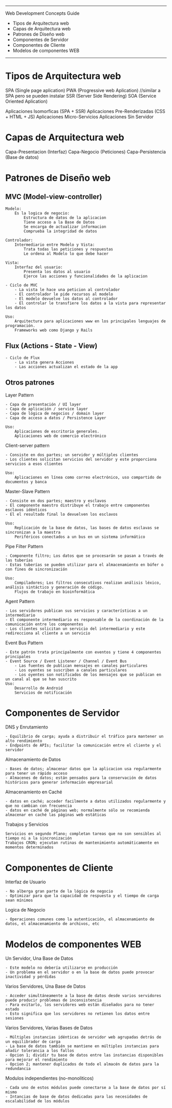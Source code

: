 ------------------------------
Web Development Concepts Guide

- Tipos de Arquitectura web
- Capas de Arquitectura web
- Patrones de Diseño web
- Componentes de Servidor
- Componentes de Cliente
- Modelos de componentes WEB
------------------------------

# Tipos de Arquitectura web

SPA (Single page aplication)
PWA (Progressive web Aplication) //similar a SPA pero se pueden instalar
SSR (Server Side Rendering)
SOA (Service Oriented Aplication)

Aplicaciones Isomorficas (SPA + SSR)
Aplicaciones Pre-Renderizadas (CSS + HTML + JS)
Aplicaciones Micro-Servicios
Aplicaciones Sin Servidor

# Capas de Arquitectura web

Capa-Presentacion (Interfaz)
Capa-Negocio (Peticiones)
Capa-Persistencia (Base de datos)

# Patrones de Diseño web

## MVC (Model-view-controller)

    Modelo:
        Es la logica de negocio:
            Estructura de datos de la aplicacion
            Tiene acceso a la Base de Datos
            Se encarga de actualizar informacion
            Comprueba la integridad de datos

    Controlador:
        Intermediario entre Modelo y Vista:
            Trata todas las peticiones y respuestas
            Le ordena al Modelo lo que debe hacer

    Vista:
        Interfaz del usuario:
            Presenta los datos al usuario
            Ejerce las acciones y funcionalidades de la aplicacion

    - Ciclo de MVC
        - La vista le hace una peticion al controlador
        - El controlador le pide recursos al modelo
        - El modelo devuelve los datos al controlador
        - El controlar le transfiere los datos a la vista para representar los datos

    Uso:
        Arquitectura para aplicaciones www en los principales lenguajes de programación.
        Frameworks web como Django y Rails

## Flux (Actions - State - View)

    - Ciclo de Flux
        - La vista genera Acciones
        - Las acciones actualizan el estado de la app

## Otros patrones

Layer Pattern

    - Capa de presentación / UI layer
    - Capa de aplicación / service layer
    - Capa de lógica de negocios / domain layer
    - Capa de acceso a datos / Persistence Layer

    Uso:
        Aplicaciones de escritorio generales.
        Aplicaciones web de comercio electrónico

Client-server pattern

    - Consiste en dos partes; un servidor y múltiples clientes
    - Los clientes solicitan servicios del servidor y este proporciona servicios a esos clientes

    Uso:
        Aplicaciones en línea como correo electrónico, uso compartido de documentos y banca

Master-Slave Pattern

    - Consiste en dos partes; maestro y esclavos
    - El componente maestro distribuye el trabajo entre componentes esclavos idénticos
    - El el resultado final lo devuelven los esclavos

    Uso:
        Replicación de la base de datos, las bases de datos esclavas se sincronizan a la maestra
        Periféricos conectados a un bus en un sistema informático

Pipe Filter Pattern

    - Componente filtro; Los datos que se procesarán se pasan a través de las tuberías
    - Estas tuberías se pueden utilizar para el almacenamiento en búfer o con fines de sincronización

    Uso:
        Compiladores; Los filtros consecutivos realizan análisis léxico, análisis sintáctico y generación de código.
        Flujos de trabajo en bioinformática

Agent Pattern

    - Los servidores publican sus servicios y características a un intermediario
    - El componente intermediario es responsable de la coordinación de la comunicación entre los componentes
    - Los clientes solicitan un servicio del intermediario y este redirecciona al cliente a un servicio

Event Bus Pattern

    - Este patrón trata principalmente con eventos y tiene 4 componentes principales
    - Event Source / Event Listener / Channel / Event Bus
        - Las fuentes de publican mensajes en canales particulares
        - Los oyentes se suscriben a canales particulares
        - Los oyentes son notificados de los mensajes que se publican en un canal al que se han suscrito
    Uso:
        Desarrollo de Android
        Servicios de notificación

# Componentes de Servidor

DNS y Enrutamiento

    - Equilibrio de carga; ayuda a distribuir el tráfico para mantener un alto rendimiento
    - Endpoints de APIs; facilitar la comunicación entre el cliente y el servidor

Almacenamiento de Datos

    - Bases de datos; almacenar datos que la aplicacion usa regularmente para tener un rápido acceso
    - Almacenes de datos; están pensados para la conservación de datos históricos para generar información empresarial

Almacenamiento en Caché

    - datos en caché; acceder facilmente a datos utilizados regularmente y que no cambian con frecuencia
    - datos en caché de páginas web; normalmente sólo se recomienda almacenar en caché las páginas web estáticas

Trabajos y Servicios

    Servicios en segundo Plano; completan tareas que no son sensibles al tiempo ni a la sincronización
    Trabajos CRON; ejecutan rutinas de mantenimiento automáticamente en momentos determinados

# Componentes de Cliente

Interfaz de Usuario

    - No alberga gran parte de la lógica de negocio
    - Optimizar para que la capacidad de respuesta y el tiempo de carga sean mínimos

Logica de Negocio

    - Operaciones comunes como la autenticación, el almacenamiento de datos, el almacenamiento de archivos, etc

# Modelos de componentes WEB

Un Servidor, Una Base de Datos

    - Este modelo no debería utilizarse en producción
    - Un problema en el servidor o en la base de datos puede provocar inactividad y pérdidas

Varios Servidores, Una Base de Datos

    - Acceder simultáneamente a la base de datos desde varios servidores puede producir problemas de inconsistencia
    - Para evitarlo, los servidores web están diseñados para no tener estado
    - Esto significa que los servidores no retienen los datos entre sesiones

Varios Servidores, Varias Bases de Datos

    - Múltiples instancias idénticas de servidor web agrupadas detrás de un equilibrador de carga
    - La base de datos también se mantiene en múltiples instancias para añadir tolerancia a los fallos
    - Opcion 1; dividir tu base de datos entre las instancias disponibles para mejorar el rendimiento
    - Opcion 2; mantener duplicados de todo el almacén de datos para la redundancia

Modulos independientes (no-monoliticos)

    - Cada uno de estos módulos puede conectarse a la base de datos por sí mismo
    - Intancias de base de datos dedicadas para las necesidades de escalabilidad de los módulos